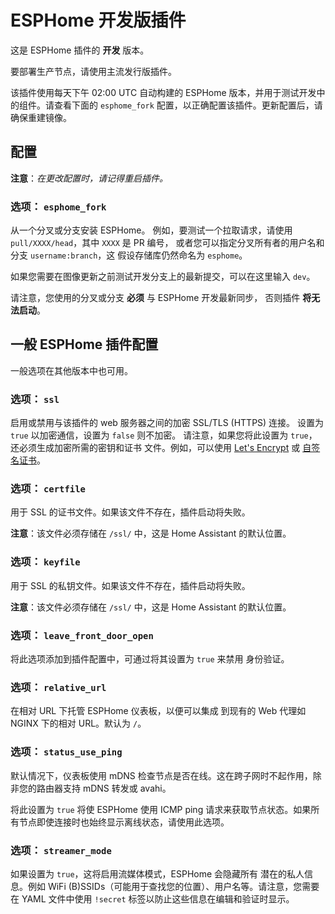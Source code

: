 # ESPHome 开发版插件

这是 ESPHome 插件的 **开发** 版本。

要部署生产节点，请使用主流发行版插件。

该插件使用每天下午 02:00 UTC 自动构建的 ESPHome 版本，并用于测试开发中的组件。请查看下面的 `esphome_fork` 配置，以正确配置该插件。更新配置后，请确保重建镜像。

## 配置

**注意**：_在更改配置时，请记得重启插件。_

### 选项： `esphome_fork`

从一个分叉或分支安装 ESPHome。
例如，要测试一个拉取请求，请使用 `pull/XXXX/head`，其中 `XXXX` 是 PR 编号，
或者您可以指定分叉所有者的用户名和分支 `username:branch`，这
假设存储库仍然命名为 `esphome`。

如果您需要在图像更新之前测试开发分支上的最新提交，可以在这里输入 `dev`。

请注意，您使用的分叉或分支 **必须** 与 ESPHome 开发最新同步，
否则插件 **将无法启动**。

## 一般 ESPHome 插件配置

一般选项在其他版本中也可用。

### 选项： `ssl`

启用或禁用与该插件的 web 服务器之间的加密 SSL/TLS (HTTPS) 连接。
设置为 `true` 以加密通信，设置为 `false` 则不加密。
请注意，如果您将此设置为 `true`，还必须生成加密所需的密钥和证书
文件。例如，可以使用 [Let's Encrypt](https://www.home-assistant.io/addons/lets_encrypt/)
或 [自签名证书](https://www.home-assistant.io/docs/ecosystem/certificates/tls_self_signed_certificate/)。

### 选项： `certfile`

用于 SSL 的证书文件。如果该文件不存在，插件启动将失败。

**注意**：该文件必须存储在 `/ssl/` 中，这是 Home Assistant 的默认位置。

### 选项： `keyfile`

用于 SSL 的私钥文件。如果该文件不存在，插件启动将失败。

**注意**：该文件必须存储在 `/ssl/` 中，这是 Home Assistant 的默认位置。

### 选项： `leave_front_door_open`

将此选项添加到插件配置中，可通过将其设置为 `true` 来禁用
身份验证。

### 选项： `relative_url`

在相对 URL 下托管 ESPHome 仪表板，以便可以集成
到现有的 Web 代理如 NGINX 下的相对 URL。默认为 `/`。

### 选项： `status_use_ping`

默认情况下，仪表板使用 mDNS 检查节点是否在线。这在跨子网时不起作用，除非您的路由器支持 mDNS 转发或 avahi。

将此设置为 `true` 将使 ESPHome 使用 ICMP ping 请求来获取节点状态。如果所有节点即使连接时也始终显示离线状态，请使用此选项。

### 选项： `streamer_mode`

如果设置为 `true`，这将启用流媒体模式，ESPHome 会隐藏所有
潜在的私人信息。例如 WiFi (B)SSIDs（可能用于查找您的位置）、用户名等。请注意，您需要在 YAML 文件中使用
`!secret` 标签以防止这些信息在编辑和验证时显示。